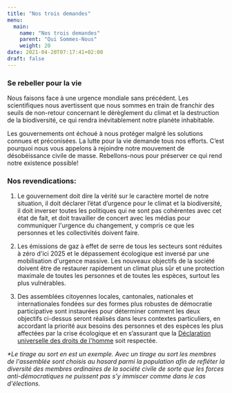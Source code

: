 ```yaml
---
title: "Nos trois demandes"
menu:
  main:
    name: "Nos trois demandes"
    parent: "Qui Sommes-Nous"
    weight: 20
date: 2021-04-20T07:17:41+02:00
draft: false
---
```


### Se rebeller pour la <span class="green-fucxed">vie</span>

Nous faisons face à une urgence mondiale sans précédent. Les scientifiques nous avertissent que nous sommes en train de franchir des seuils de non-retour concernant le dérèglement du climat et la destruction de la biodiversité, ce qui rendra inévitablement notre planète inhabitable.

Les gouvernements ont échoué à nous protéger malgré les solutions connues et préconisées. La lutte pour la vie demande tous nos efforts. C’est pourquoi nous vous appelons à rejoindre notre mouvement de désobéissance civile de masse. Rebellons-nous pour préserver ce qui rend notre existence possible!

### Nos revendications:

1. Le gouvernement doit dire la vérité sur le caractère mortel de notre situation, il doit déclarer l’état d’urgence pour le climat et la biodiversité, il doit inverser toutes les politiques qui ne sont pas cohérentes avec cet état de fait, et doit travailler de concert avec les médias pour communiquer l'urgence du changement, y compris ce que les personnes et les collectivités doivent faire.

2. Les émissions de gaz à effet de serre de tous les secteurs sont réduites à zéro d'ici 2025 et le dépassement écologique est inversé par une mobilisation d'urgence massive. Les nouveaux objectifs de la société doivent être de restaurer rapidement un climat plus sûr et une protection maximale de toutes les personnes et de toutes les espèces, surtout les plus vulnérables.

3. Des assemblées citoyennes locales, cantonales, nationales et internationales fondées sur des formes plus robustes de démocratie participative sont instaurées pour déterminer comment les deux objectifs ci-dessus seront réalisés dans leurs contextes particuliers, en accordant la priorité aux besoins des personnes et des espèces les plus affectées par la crise écologique et en s’assurant que la [Déclaration universelle des droits de l'homme](https://www.un.org/en/universal-declaration-human-rights/) soit respectée.

_\*Le tirage au sort en est un exemple. Avec un tirage au sort les membres de l'assemblée sont choisis au hasard parmi la population afin de refléter la diversité des membres ordinaires de la société civile de sorte que les forces anti-démocratiques ne puissent pas s'y immiscer comme dans le cas d'élections._
